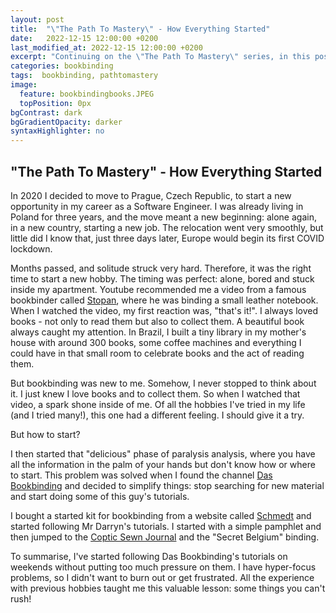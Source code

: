 ```yaml
---
layout: post
title:  "\"The Path To Mastery\" - How Everything Started"
date:   2022-12-15 12:00:00 +0200
last_modified_at: 2022-12-15 12:00:00 +0200
excerpt: "Continuing on the \"The Path To Mastery\" series, in this post I talk about how I started in bookbinding."
categories: bookbinding
tags:  bookbinding, pathtomastery
image:
  feature: bookbindingbooks.JPEG
  topPosition: 0px
bgContrast: dark
bgGradientOpacity: darker
syntaxHighlighter: no
---
```


## "The Path To Mastery" - How Everything Started

In 2020 I decided to move to Prague, Czech Republic, to start a new opportunity in my career as a Software Engineer. I was already living in Poland for three years, and the move meant a new beginning: alone again, in a new country, starting a new job. The relocation went very smoothly, but little did I know that, just three days later, Europe would begin its first COVID lockdown. 

Months passed, and solitude struck very hard. Therefore, it was the right time to start a new hobby. The timing was perfect: alone, bored and stuck inside my apartment. Youtube recommended me a video from a famous bookbinder called [Stopan](https://www.youtube.com/@Stopan), where he was binding a small leather notebook. When I watched the video, my first reaction was, "that's it!". I always loved books - not only to read them but also to collect them. A beautiful book always caught my attention. In Brazil, I built a tiny library in my mother's house with around 300 books, some coffee machines and everything I could have in that small room to celebrate books and the act of reading them.

But bookbinding was new to me. Somehow, I never stopped to think about it. I just knew I love books and to collect them. So when I watched that video, a spark shone inside of me. Of all the hobbies I've tried in my life (and I tried many!), this one had a different feeling. I should give it a try.

But how to start?

I then started that "delicious" phase of paralysis analysis, where you have all the information in the palm of your hands but don't know how or where to start. This problem was solved when I found the channel [Das Bookbinding](https://www.youtube.com/@DASBookbinding) and decided to simplify things: stop searching for new material and start doing some of this guy's tutorials.

I bought a started kit for bookbinding from a website called [Schmedt](https://schmedt.com/starter-set-with-bookbinding-tools-for-the-most-common-binding-methods/6281-001) and started following Mr Darryn's tutorials. I started with a simple pamphlet and then jumped to the [Coptic Sewn Journal](https://youtu.be/sxkarOsNhsM) and the "Secret Belgium" binding. 

<div class="img img--fullContainer textcontent img--5xLeading" style="background-image: url(/assets/images/posts//the-path-to-mastery/how-everything-started/pamphlet.jpg);"></div>
<div class="img img--fullContainer textcontent img--5xLeading" style="background-image: url(/assets/images/posts//the-path-to-mastery/how-everything-started/secretbelgium.jpg);"></div>
<div class="img img--fullContainer textcontent img--5xLeading" style="background-image: url(/assets/images/posts//the-path-to-mastery/how-everything-started/secretbelgium2.jpg);"></div>
<div class="img img--fullContainer textcontent img--5xLeading" style="background-image: url(/assets/images/posts//the-path-to-mastery/how-everything-started/coptic.jpg);"></div>

To summarise, I've started following Das Bookbinding's tutorials on weekends without putting too much pressure on them. I have hyper-focus problems, so I didn't want to burn out or get frustrated. All the experience with previous hobbies taught me this valuable lesson: some things you can't rush!